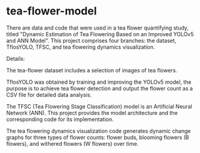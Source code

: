 # tea-flower-model
There are data and code that were used in a tea flower quantifying study, titled "Dynamic Estimation of Tea Flowering Based on an Improved YOLOv5 and ANN Model".
This project comprises four branches: the dataset, TflosYOLO, TFSC, and tea flowering dynamics visualization.

Details:

The tea-flower dataset includes a selection of images of tea flowers. 

TflosYOLO was obtained by training and improving the YOLOv5 model, the purpose is to achieve tea flower detection and output the flower count as a CSV file for detailed data analysis.

The TFSC (Tea Flowering Stage Classification) model is an Artificial Neural Network (ANN). This project provides the model architecture and the corresponding code for its implementation.

The tea flowering dynamics visualization code generates dynamic change graphs for three types of flower counts: flower buds, blooming flowers (B flowers), and withered flowers (W flowers) over time.
